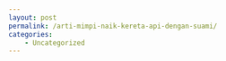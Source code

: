 ```yaml
---
layout: post
permalink: /arti-mimpi-naik-kereta-api-dengan-suami/
categories:
    - Uncategorized
---
```


